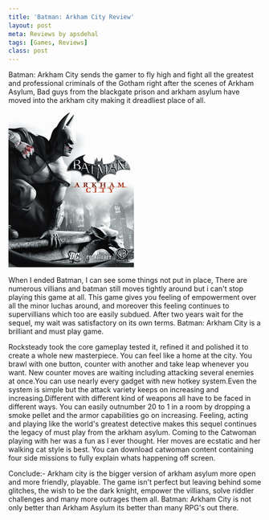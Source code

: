 ```yaml
---
title: 'Batman: Arkham City Review'
layout: post
meta: Reviews by apsdehal
tags: [Games, Reviews] 
class: post
---
```


Batman: Arkham City sends the gamer to fly high and fight all the greatest and professional criminals of the Gotham right after the scenes of Arkham Asylum, Bad guys from the blackgate prison and arkham asylum have moved into the arkham city making it dreadliest place of all.

![Batman Arkham City](/assets/img/posts/Batman_Arkham_City_Game_Cover.jpg)

When I ended Batman, I can see some things not put in place, There are numerous villians and batman still moves tightly around but i can't stop playing this game at all. This game gives you feeling of empowerment over all the minor luchas around, and moreover this feeling continues to supervillians which too are easily subdued. After two years wait for the sequel, my wait was satisfactory on its own terms. Batman: Arkham City is a brilliant and must play game.

Rocksteady took the core gameplay tested it, refined it and polished it to create a whole new masterpiece. You can feel like a home at the city. You brawl with one button, counter with another and take leap whenever you want. New counter moves are waiting including attacking several enemies at once.You can use nearly every gadget with new hotkey system.Even the system is simple but the attack variety keeps on increasing and increasing.Different with different kind of weapons all have to be faced in different ways. You can easily outnumber 20 to 1 in a room by dropping a smoke pellet and the armor capabilities go on increasing.
Feeling, acting and playing like the world's greatest detective makes this sequel continues the legacy of must play from the arkham asylum.
Coming to the Catwoman playing with her was a fun as I ever thought. Her moves are ecstatic and her walking cat style is best. You can download catwoman content containing four side missions to fully explain whats happening off screen.

Conclude:-
Arkham city is the bigger version of arkham asylum more open and more friendly, playable.
The game isn't perfect but leaving behind some glitches, the wish to be the dark knight, empower the villians, solve riddler challenges and many more outrages them all. Batman: Arkham City is not only better than Arkham Asylum its better than many RPG's out there.
